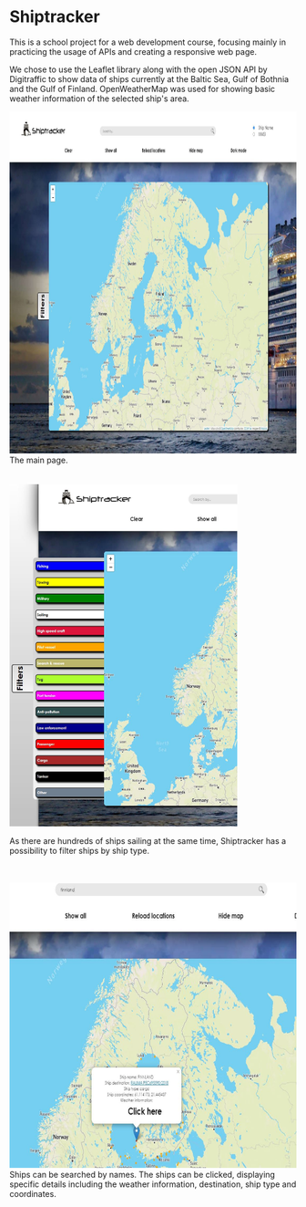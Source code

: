 # Shiptracker

This is a school project for a web development course, focusing mainly in practicing the usage of APIs and creating a responsive web page.

We chose to use the Leaflet library along with the open JSON API by Digitraffic to show data of ships currently at the Baltic Sea, Gulf of Bothnia and the Gulf of Finland. 
OpenWeatherMap was used for showing basic weather information of the selected ship's area.

  
   

<img src="https://github.com/AOskari/Shiptracker/blob/master/images/shiptracker1.1.JPG?raw=true" width="900" height="600">
The main page.
<br/>
<br/>
<br/>
<img src="https://github.com/AOskari/Shiptracker/blob/master/images/shiptracker1.2.JPG?raw=true" width="400" height="600"> 

As there are hundreds of ships sailing at the same time, Shiptracker has a possibility to filter ships by ship type.
<br/>
<br/>
<br/>


<img src="https://github.com/AOskari/Shiptracker/blob/master/images/shiptracker1.3.JPG?raw=true" width="700" height="500"> 
<br/>
Ships can be searched by names. The ships can be clicked, displaying specific details including the weather information, destination, ship type and coordinates.
